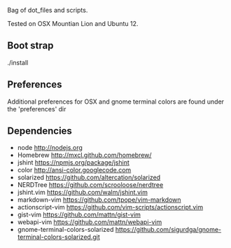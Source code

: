 Bag of dot_files and scripts.

Tested on OSX Mountian Lion and Ubuntu 12.

Boot strap
----------
./install

Preferences
-----------
Additional preferences for OSX and gnome terminal colors are found under the 'preferences' dir

Dependencies
------------
* node              <http://nodejs.org>
* Homebrew          <http://mxcl.github.com/homebrew/>
* jshint            <https://npmjs.org/package/jshint>
* color             <http://ansi-color.googlecode.com>
* solarized         <https://github.com/altercation/solarized>
* NERDTree          <https://github.com/scrooloose/nerdtree>
* jshint.vim        <https://github.com/walm/jshint.vim>
* markdown-vim      <https://github.com/tpope/vim-markdown>
* actionscript-vim  <https://github.com/vim-scripts/actionscript.vim>
* gist-vim          <https://github.com/mattn/gist-vim>
* webapi-vim        <https://github.com/mattn/webapi-vim>
* gnome-terminal-colors-solarized <https://github.com/sigurdga/gnome-terminal-colors-solarized.git>
